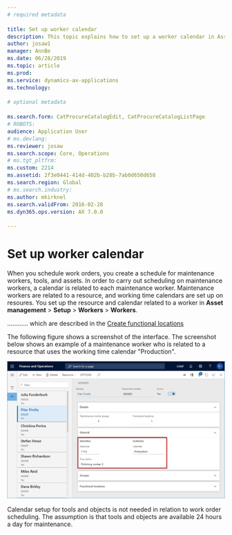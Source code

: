 ```yaml
---
# required metadata

title: Set up worker calendar
description: This topic explains how to set up a worker calendar in Asset Management.
author: josaw1
manager: AnnBe
ms.date: 06/28/2019
ms.topic: article
ms.prod: 
ms.service: dynamics-ax-applications
ms.technology: 

# optional metadata

ms.search.form: CatProcureCatalogEdit, CatProcureCatalogListPage
# ROBOTS: 
audience: Application User
# ms.devlang: 
ms.reviewer: josaw
ms.search.scope: Core, Operations
# ms.tgt_pltfrm: 
ms.custom: 2214
ms.assetid: 2f3e0441-414d-402b-b28b-7ab0d650d658
ms.search.region: Global
# ms.search.industry: 
ms.author: mkirknel
ms.search.validFrom: 2016-02-28
ms.dyn365.ops.version: AX 7.0.0

---
```


# Set up worker calendar

When you schedule work orders, you create a schedule for maintenance workers, tools, and assets. In order to carry out scheduling on maintenance workers, a calendar is related to each maintenance worker. Maintenance workers are related to a resource, and working time calendars are set up on resoures. You set up the resource and calendar related to a worker in **Asset management** > **Setup** > **Workers** > **Workers**.


............ which are described in the [Create functional locations](../functional-locations/create-functional-locations.md)


The following figure shows a screenshot of the interface. The screenshot below shows an example of a maintenance worker who is related to a resource that uses the working time calendar "Production".

![Figure 1](media/01-work-order-scheduling.png)

Calendar setup for tools and objects is not needed in relation to work order scheduling. The assumption is that tools and objects are available 24 hours a day for maintenance.
